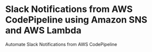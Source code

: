 # Slack Notifications from AWS CodePipeline using Amazon SNS and AWS Lambda
Automate Slack Notifications from AWS CodePipeline
